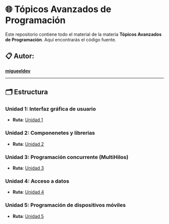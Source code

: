 # 🌐 Tópicos Avanzados de Programación

Este repositorio contiene todo el material de la materia **Tópicos Avanzados de Programación**. Aquí encontrarás el código fuente.

## 📋 Autor:
**[migueeldev](https://github.com/migueeldev)**  

---

## 🗂 Estructura

### Unidad 1: Interfaz gráfica de usuario
- **Ruta**: [Unidad 1](./unidad-1/)

### Unidad 2: Componenetes y librerias
- **Ruta**: [Unidad 2](./unidad-2/)

### Unidad 3: Programación concurrente (MultiHilos)
- **Ruta**: [Unidad 3](./unidad-3/)

### Unidad 4: Acceso a datos
- **Ruta**: [Unidad 4](./unidad-4/)

### Unidad 5: Programación de dispositivos móviles
- **Ruta**: [Unidad 5](./unidad-5/)